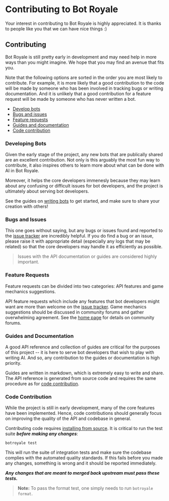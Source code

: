 # Contributing to Bot Royale

Your interest in contributing to Bot Royale is highly appreciated. It is thanks to people like you that we can have nice things :)

## Contributing
Bot Royale is still pretty early in development and may need help in more ways than you might imagine. We hope that you may find an avenue that fits you.

Note that the following options are sorted in the order you are most likely to contribute. For example, it is more likely that a good contribution to the code will be made by someone who has been involved in tracking bugs or writing documentation. And it is unlikely that a good contribution for a feature request will be made by someone who has never written a bot.

- [Develop bots](#developing-bots)
- [Bugs and issues](#bugs-and-issues)
- [Feature requests](#feature-requests)
- [Guides and documentation](#guides-and-documentation)
- [Code contribution](#code-contribution)

### Developing Bots
Given the early stage of the project, any new bots that are publically shared are an excellent contribution. Not only is this arguably the most fun way to contribute, it also inspires others to learn more about what can be done with AI in Bot Royale.

Moreover, it helps the core developers immenesly because they may learn about any confusing or difficult issues for bot developers, and the project is ultimately about serving bot developers.

See the guides on [writing bots](bots/index.html) to get started, and make sure to share your creation with others!

### Bugs and Issues
This one goes without saying, but any bugs or issues found and reported to the [issue tracker](https://github.com/ArielHorwitz/botroyale/issues) are incredibly helpful. If you do find a bug or an issue, please raise it with appropriate detail (especially any logs that may be related) so that the core developers may handle it as efficiently as possible.

> Issues with the API documentation or guides are considered highly important.

### Feature Requests
Feature requests can be divided into two categories: API features and game mechanics suggestions.

API feature requests which include any features that bot developers might want are more than welcome on the [issue tracker](https://github.com/ArielHorwitz/botroyale/issues). Game mechanics suggestions should be discussed in community forums and gather overwhelming agreement. See the [home page](../index.html#resources) for details on community forums.

### Guides and Documentation
A good API reference and collection of guides are critical for the purposes of this project -- it is here to serve bot developers that wish to play with writing AI. And so, any contribution to the guides or documentation is high priority.

Guides are written in markdown, which is extremely easy to write and share. The API reference is generated from source code and requires the same procedure as for [code contribution](#code-contribution).

### Code Contribution
While the project is still in early development, many of the core features have been implemented. Hence, code contributions should generally focus on improving the quality of the API and codebase in general.

Contributing code requires [installing from source](install.html#install-from-source). It is critical to run the test suite ***before making any changes***:
```noformat
botroyale test
```

This will run the suite of integration tests and make sure the codebase complies with the automated quality standards. If this fails before you made any changes, something is wrong and it should be reported immediately.

***Any changes that are meant to merged back upstream must pass these tests.***

> **Note:** To pass the format test, one simply needs to run `botroyale format`.
